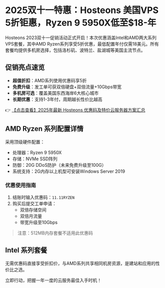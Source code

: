 # 2025双十一特惠：Hosteons 美国VPS 5折钜惠，Ryzen 9 5950X低至$18-年

Hosteons 2023双十一促销活动正式开启！本次优惠涵盖Intel和AMD两大系列VPS套餐，其中AMD Ryzen系列享受5折优惠，最低配置年付仅需18美元。所有套餐均提供多机房选择，包括洛杉矶、波特兰、盐湖城等美国主流节点。

## 促销亮点速览
- **超值折扣**：AMD系列使用优惠码享5折
- **免费升级**：发工单可获双倍硬盘+双倍流量+10Gbps带宽
- **多机房可选**：覆盖美国东西海岸6大核心城市
- **长期优惠**：支持1-3年付，周期越长性价比越高

👉 [【点击查看】2025年最新 Hosteons 优惠码及特价云服务器方案汇总](https://bit.ly/hosteons)

## AMD Ryzen 系列配置详情
采用顶级硬件配置：
- 处理器：Ryzen 9 5950X
- 存储：NVMe SSD阵列
- 防御：20G DDoS防护（未来免费升级至100G）
- 系统支持：2G内存以上机型可安装Windows Server 2019

### 优惠使用指南
1. 结账时输入优惠码：`11.11RYZEN`
2. 购买后提交工单申请：
   - 双倍存储空间
   - 双倍月流量
   - 带宽升级至10Gbps

> 注意：512MB内存套餐不适用此优惠码

## Intel 系列套餐
无需优惠码直接享受折扣价，与AMD系列共享相同机房资源，是建站和应用的性价比之选。

立即行动，把握一年一度的云服务最佳入手时机！